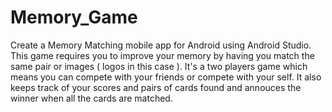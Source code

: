 # Memory_Game
Create a Memory Matching mobile app for Android using Android Studio. 
This game requires you to improve your memory by having you match the same pair or images ( logos in this case ). It's a two players game which means you can compete with your friends or compete with your self.
It also keeps track of your scores and pairs of cards found and annouces the winner when all the cards are matched. 
